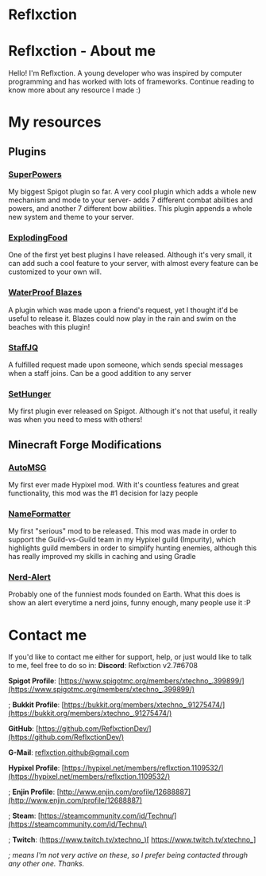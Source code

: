 # Reflxction

# Reflxction - About me

Hello! I'm Reflxction. A young developer who was inspired by computer programming and has worked with lots of frameworks. Continue reading to know more about any resource I made :)

# My resources

## Plugins
### [SuperPowers](https://reflxctiondev.github.io/SuperPowers)
My biggest Spigot plugin so far. A very cool plugin which adds a whole new mechanism and mode to your server- adds 7 different combat abilities and powers, and another 7 different bow abilities. This plugin appends a whole new system and theme to your server.
### [ExplodingFood](https://reflxctiondev.github.io/ExplodingFood)
One of the first yet best plugins I have released. Although it's very small, it can add such a cool feature to your server, with almost every feature can be customized to your own will.
### [WaterProof Blazes](https://reflxctiondev.github.io/WaterProofBlazes)
A plugin which was made upon a friend's request, yet I thought it'd be useful to release it. Blazes could now play in the rain and swim on the beaches with this plugin!
### [StaffJQ](https://reflxctiondev.github.io/StaffJQ)
A fulfilled request made upon someone, which sends special messages when a staff joins. Can be a good addition to any server
### [SetHunger](https://reflxctiondev.github.io/SetHunger)
My first plugin ever released on Spigot. Although it's not that useful, it really was when you need to mess with others!
## Minecraft Forge Modifications
### [AutoMSG](https://reflxctiondev.github.io/AutoMSG)
My first ever made Hypixel mod. With it's countless features and great functionality, this mod was the #1 decision for lazy people
### [NameFormatter](https://reflxctiondev.github.io/NameFormatter)
My first "serious" mod to be released. This mod was made in order to support the Guild-vs-Guild team in my Hypixel guild (Impurity), which highlights guild members in order to simplify hunting enemies, although this has really improved my skills in caching and using Gradle
### [Nerd-Alert](https://reflxctiondev.github.io/Nerd-Alert)
Probably one of the funniest mods founded on Earth. What this does is show an alert everytime a nerd joins, funny enough, many people use it :P

# Contact me
If you'd like to contact me either for support, help, or just would like to talk to me, feel free to do so in:
**Discord**: Reflxction v2.7#6708

**Spigot Profile**: [https://www.spigotmc.org/members/xtechno_.399899/](https://www.spigotmc.org/members/xtechno_.399899/)

; **Bukkit Profile**: [https://bukkit.org/members/xtechno_.91275474/](https://bukkit.org/members/xtechno_.91275474/)

**GitHub**: [https://github.com/ReflxctionDev/](https://github.com/ReflxctionDev/)

**G-Mail**: reflxction.github@gmail.com

**Hypixel Profile**: [https://hypixel.net/members/reflxction.1109532/](https://hypixel.net/members/reflxction.1109532/)

; **Enjin Profile**: [http://www.enjin.com/profile/12688887](http://www.enjin.com/profile/12688887)

; **Steam**: [https://steamcommunity.com/id/Technu/](https://steamcommunity.com/id/Technu/)

; **Twitch**: (https://www.twitch.tv/xtechno_)[ https://www.twitch.tv/xtechno_]

*; means I'm not very active on these, so I prefer being contacted through any other one. Thanks.* 
